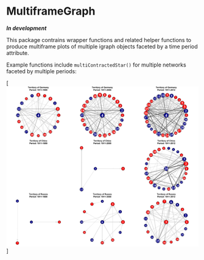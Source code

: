 MultiframeGraph
===========
***In development***

This package contrains wrapper functions and related helper functions to produce multiframe plots of multiple igraph objects faceted by a time period attribute.

Example functions include `multiContractedStar()` for multiple networks faceted by multiple periods:

[![multiContractedStar()](https://github.com/sdownin/MultiframeGraph/blob/master/multiContractedStar1_ipc_field.png)]
